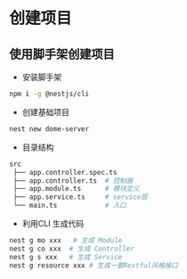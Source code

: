 # 创建项目

## 使用脚手架创建项目

- 安装脚手架

```bash
npm i -g @nestjs/cli
```

- 创建基础项目

```bash
nest new dome-server
```

- 目录结构

```bash
src
 ├── app.controller.spec.ts
 ├── app.controller.ts  # 控制器
 ├── app.module.ts      # 模块定义
 ├── app.service.ts     # service层
 └── main.ts            # 入口
```

- 利用CLI 生成代码

```bash
nest g mo xxx   # 生成 Module
nest g co xxx  # 生成 Controller
nest g s xxx   # 生成 Service
nest g resource xxx # 生成一套Restful风格接口
```
